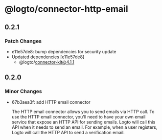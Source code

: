 # @logto/connector-http-email

## 0.2.1

### Patch Changes

- e11e57de8: bump dependencies for security update
- Updated dependencies [e11e57de8]
  - @logto/connector-kit@4.1.1

## 0.2.0

### Minor Changes

- 67b3aea3f: add HTTP email connector

  The HTTP email connector allows you to send emails via HTTP call. To use the HTTP email connector, you'll need to have your own email service that expose an HTTP API for sending emails. Logto will call this API when it needs to send an email. For example, when a user registers, Logto will call the HTTP API to send a verification email.
